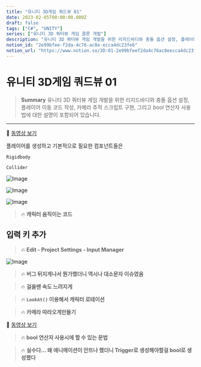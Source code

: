 ```yaml
---
title: "유니티 3D게임 쿼드뷰 01"
date: 2023-02-05T00:00:00.000Z
draft: false
tags: ["C#", "UNITY"]
series: ["유니티 3D 쿼터뷰 게임 클론 개발"]
description: "유니티 3D 쿼터뷰 게임 개발을 위한 리지드바디와 충돌 옵션 설정, 플레이어 이동 코드 작성, 카메라 추적 스크립트 구현, 그리고 bool 연산자 사용법에 대한 설명이 포함되어 있습니다."
notion_id: "2e99bfee-f2da-4c76-ac8e-ecca4dc23fe6"
notion_url: "https://www.notion.so/3D-01-2e99bfeef2da4c76ac8eecca4dc23fe6"
---
```


# 유니티 3D게임 쿼드뷰 01

> **Summary**
> 유니티 3D 쿼터뷰 게임 개발을 위한 리지드바디와 충돌 옵션 설정, 플레이어 이동 코드 작성, 카메라 추적 스크립트 구현, 그리고 bool 연산자 사용법에 대한 설명이 포함되어 있습니다.

---

🎥 [동영상 보기](https://www.youtube.com/watch?v=WkMM7Uu2AoA&list=PLO-mt5Iu5TeYkrBzWKuTCl6IUm_bA6BKy&index=1)

플레이어를 생성하고 기본적으로 필요한 컴포넌트들은

`Rigidbody`

`Collider`

![Image](https://prod-files-secure.s3.us-west-2.amazonaws.com/09ccd4d5-876c-4bba-bbdf-cc77a0a11257/e25a54b7-090a-4341-a056-7fa56bbcc104/Untitled.png?X-Amz-Algorithm=AWS4-HMAC-SHA256&X-Amz-Content-Sha256=UNSIGNED-PAYLOAD&X-Amz-Credential=ASIAZI2LB466RPWXVGKD%2F20250724%2Fus-west-2%2Fs3%2Faws4_request&X-Amz-Date=20250724T083842Z&X-Amz-Expires=3600&X-Amz-Security-Token=IQoJb3JpZ2luX2VjEAAaCXVzLXdlc3QtMiJHMEUCIHukXAQjzciTIFmTn9280nEu7Lnv40qZMo1GgdkzaEU%2BAiEA5VRXvuz0QFyis%2FiWPsAX4htGAkm3i%2FE%2FMXGrIsxHcrsq%2FwMIKRAAGgw2Mzc0MjMxODM4MDUiDJEe1HCI7ioEJrCPXCrcA2ORmJ1%2FDcpb2kdc%2FNq3D16qc35RyOaPtGtrbKOR2G1t%2FdYRC1XDUJfBsasKklpDgOKTBXRqyVwx1UxN%2Bqutreccu43Ll9NR43usSSyvMUQGoFqTBvMZvUWPes8CoAI9cEgmwhAm5rQH2pPPDgLfJ%2BiZ11HZ%2FaaDEfuipKczbOINtZIXo8L96raSQh1uqG%2Bgmv3q%2BleiUafDrsvdU3lDv9l02BBdppF%2B5U6rSFq46sKzsTZqYG2ysnzXWPV6trAOzWEHMU0vD61aTeqUfDChfbJVTlqaO%2BfYnX73F%2FPDgEU0VdfSofbgVZNEi5L%2BqP5CmQW931jnmmP4BkPE1MMXch87UoTFNM%2B5h70S%2B2E53qLcoUm8pZWlFEkOV6XsWNO07JsRk85E6UiTiym4rcVKcAt9dA4z7c5l2%2FAaKHkWZinaUhKVzlVgluakTP0c2Gpl%2FOzBQA0WZVQ%2BCKBZfFV8Mn6wPWsc0ZRNP9K6VMvAQ5mUYV276i1ghWEq9vCL9HbPB1y%2FSEVD48BtyO9gj6mM7QERhake6S9quNK8%2BR6G2NZu3n%2F5FDuQFNdzH16yGONMYLL6NlAvEDhavP7eS%2B%2Fiz4m4d6q7De55gmQI%2Ferfviwit0ZOJ6ykZe%2B6%2F%2FCoMJXPh8QGOqUB2tN3Jl4l1Dqul7A6FsiesVMtUa86Fw16djta%2Bx4yf89I1y61%2F7LSb7BkZzKDRtJHJSXbMEOsuSdMCXCD70t5BsnQLiPlt1A8JWeQ0zL%2BxE92N6%2BcEyBfcYbrz5Yjq%2FysC6QSLebeAlEXqhsNKGFJEH%2BBSaDj%2FBeSsDPMt%2BdzocuZ%2Fgh8%2BeYs25i0nICHxdpUeJYiQXdpAJIKtcLYSV%2B8AeXg3ruz&X-Amz-Signature=a8e75888c02210a6fdbebe18320bf78010cb43ff3be0e6c55bce6fac0e87384a&X-Amz-SignedHeaders=host&x-amz-checksum-mode=ENABLED&x-id=GetObject)

![Image](https://prod-files-secure.s3.us-west-2.amazonaws.com/09ccd4d5-876c-4bba-bbdf-cc77a0a11257/cd28774a-ae2b-46c5-91c9-b4d16825172f/Untitled.png?X-Amz-Algorithm=AWS4-HMAC-SHA256&X-Amz-Content-Sha256=UNSIGNED-PAYLOAD&X-Amz-Credential=ASIAZI2LB466RPWXVGKD%2F20250724%2Fus-west-2%2Fs3%2Faws4_request&X-Amz-Date=20250724T083842Z&X-Amz-Expires=3600&X-Amz-Security-Token=IQoJb3JpZ2luX2VjEAAaCXVzLXdlc3QtMiJHMEUCIHukXAQjzciTIFmTn9280nEu7Lnv40qZMo1GgdkzaEU%2BAiEA5VRXvuz0QFyis%2FiWPsAX4htGAkm3i%2FE%2FMXGrIsxHcrsq%2FwMIKRAAGgw2Mzc0MjMxODM4MDUiDJEe1HCI7ioEJrCPXCrcA2ORmJ1%2FDcpb2kdc%2FNq3D16qc35RyOaPtGtrbKOR2G1t%2FdYRC1XDUJfBsasKklpDgOKTBXRqyVwx1UxN%2Bqutreccu43Ll9NR43usSSyvMUQGoFqTBvMZvUWPes8CoAI9cEgmwhAm5rQH2pPPDgLfJ%2BiZ11HZ%2FaaDEfuipKczbOINtZIXo8L96raSQh1uqG%2Bgmv3q%2BleiUafDrsvdU3lDv9l02BBdppF%2B5U6rSFq46sKzsTZqYG2ysnzXWPV6trAOzWEHMU0vD61aTeqUfDChfbJVTlqaO%2BfYnX73F%2FPDgEU0VdfSofbgVZNEi5L%2BqP5CmQW931jnmmP4BkPE1MMXch87UoTFNM%2B5h70S%2B2E53qLcoUm8pZWlFEkOV6XsWNO07JsRk85E6UiTiym4rcVKcAt9dA4z7c5l2%2FAaKHkWZinaUhKVzlVgluakTP0c2Gpl%2FOzBQA0WZVQ%2BCKBZfFV8Mn6wPWsc0ZRNP9K6VMvAQ5mUYV276i1ghWEq9vCL9HbPB1y%2FSEVD48BtyO9gj6mM7QERhake6S9quNK8%2BR6G2NZu3n%2F5FDuQFNdzH16yGONMYLL6NlAvEDhavP7eS%2B%2Fiz4m4d6q7De55gmQI%2Ferfviwit0ZOJ6ykZe%2B6%2F%2FCoMJXPh8QGOqUB2tN3Jl4l1Dqul7A6FsiesVMtUa86Fw16djta%2Bx4yf89I1y61%2F7LSb7BkZzKDRtJHJSXbMEOsuSdMCXCD70t5BsnQLiPlt1A8JWeQ0zL%2BxE92N6%2BcEyBfcYbrz5Yjq%2FysC6QSLebeAlEXqhsNKGFJEH%2BBSaDj%2FBeSsDPMt%2BdzocuZ%2Fgh8%2BeYs25i0nICHxdpUeJYiQXdpAJIKtcLYSV%2B8AeXg3ruz&X-Amz-Signature=f27e3deaf46cc757747f82055bb7a68920459e268291f2ba6b4a58224298717e&X-Amz-SignedHeaders=host&x-amz-checksum-mode=ENABLED&x-id=GetObject)

![Image](https://prod-files-secure.s3.us-west-2.amazonaws.com/09ccd4d5-876c-4bba-bbdf-cc77a0a11257/3dee5859-7bcf-41fb-9694-be9a6ee40a00/Untitled.png?X-Amz-Algorithm=AWS4-HMAC-SHA256&X-Amz-Content-Sha256=UNSIGNED-PAYLOAD&X-Amz-Credential=ASIAZI2LB466RPWXVGKD%2F20250724%2Fus-west-2%2Fs3%2Faws4_request&X-Amz-Date=20250724T083842Z&X-Amz-Expires=3600&X-Amz-Security-Token=IQoJb3JpZ2luX2VjEAAaCXVzLXdlc3QtMiJHMEUCIHukXAQjzciTIFmTn9280nEu7Lnv40qZMo1GgdkzaEU%2BAiEA5VRXvuz0QFyis%2FiWPsAX4htGAkm3i%2FE%2FMXGrIsxHcrsq%2FwMIKRAAGgw2Mzc0MjMxODM4MDUiDJEe1HCI7ioEJrCPXCrcA2ORmJ1%2FDcpb2kdc%2FNq3D16qc35RyOaPtGtrbKOR2G1t%2FdYRC1XDUJfBsasKklpDgOKTBXRqyVwx1UxN%2Bqutreccu43Ll9NR43usSSyvMUQGoFqTBvMZvUWPes8CoAI9cEgmwhAm5rQH2pPPDgLfJ%2BiZ11HZ%2FaaDEfuipKczbOINtZIXo8L96raSQh1uqG%2Bgmv3q%2BleiUafDrsvdU3lDv9l02BBdppF%2B5U6rSFq46sKzsTZqYG2ysnzXWPV6trAOzWEHMU0vD61aTeqUfDChfbJVTlqaO%2BfYnX73F%2FPDgEU0VdfSofbgVZNEi5L%2BqP5CmQW931jnmmP4BkPE1MMXch87UoTFNM%2B5h70S%2B2E53qLcoUm8pZWlFEkOV6XsWNO07JsRk85E6UiTiym4rcVKcAt9dA4z7c5l2%2FAaKHkWZinaUhKVzlVgluakTP0c2Gpl%2FOzBQA0WZVQ%2BCKBZfFV8Mn6wPWsc0ZRNP9K6VMvAQ5mUYV276i1ghWEq9vCL9HbPB1y%2FSEVD48BtyO9gj6mM7QERhake6S9quNK8%2BR6G2NZu3n%2F5FDuQFNdzH16yGONMYLL6NlAvEDhavP7eS%2B%2Fiz4m4d6q7De55gmQI%2Ferfviwit0ZOJ6ykZe%2B6%2F%2FCoMJXPh8QGOqUB2tN3Jl4l1Dqul7A6FsiesVMtUa86Fw16djta%2Bx4yf89I1y61%2F7LSb7BkZzKDRtJHJSXbMEOsuSdMCXCD70t5BsnQLiPlt1A8JWeQ0zL%2BxE92N6%2BcEyBfcYbrz5Yjq%2FysC6QSLebeAlEXqhsNKGFJEH%2BBSaDj%2FBeSsDPMt%2BdzocuZ%2Fgh8%2BeYs25i0nICHxdpUeJYiQXdpAJIKtcLYSV%2B8AeXg3ruz&X-Amz-Signature=d56c4f27bc0f35939528af73d20041c0c054f86201aad7ec396512b284c063d7&X-Amz-SignedHeaders=host&x-amz-checksum-mode=ENABLED&x-id=GetObject)


> 🔥 ****캐릭터 움직이는 코드****


## 입력 키 추가

> 🔥 **Edit - Project Settings - Input Manager**

![Image](https://prod-files-secure.s3.us-west-2.amazonaws.com/09ccd4d5-876c-4bba-bbdf-cc77a0a11257/0bcfa87f-6d14-47b3-bd5f-b57b48caf45f/Untitled.png?X-Amz-Algorithm=AWS4-HMAC-SHA256&X-Amz-Content-Sha256=UNSIGNED-PAYLOAD&X-Amz-Credential=ASIAZI2LB466RPWXVGKD%2F20250724%2Fus-west-2%2Fs3%2Faws4_request&X-Amz-Date=20250724T083842Z&X-Amz-Expires=3600&X-Amz-Security-Token=IQoJb3JpZ2luX2VjEAAaCXVzLXdlc3QtMiJHMEUCIHukXAQjzciTIFmTn9280nEu7Lnv40qZMo1GgdkzaEU%2BAiEA5VRXvuz0QFyis%2FiWPsAX4htGAkm3i%2FE%2FMXGrIsxHcrsq%2FwMIKRAAGgw2Mzc0MjMxODM4MDUiDJEe1HCI7ioEJrCPXCrcA2ORmJ1%2FDcpb2kdc%2FNq3D16qc35RyOaPtGtrbKOR2G1t%2FdYRC1XDUJfBsasKklpDgOKTBXRqyVwx1UxN%2Bqutreccu43Ll9NR43usSSyvMUQGoFqTBvMZvUWPes8CoAI9cEgmwhAm5rQH2pPPDgLfJ%2BiZ11HZ%2FaaDEfuipKczbOINtZIXo8L96raSQh1uqG%2Bgmv3q%2BleiUafDrsvdU3lDv9l02BBdppF%2B5U6rSFq46sKzsTZqYG2ysnzXWPV6trAOzWEHMU0vD61aTeqUfDChfbJVTlqaO%2BfYnX73F%2FPDgEU0VdfSofbgVZNEi5L%2BqP5CmQW931jnmmP4BkPE1MMXch87UoTFNM%2B5h70S%2B2E53qLcoUm8pZWlFEkOV6XsWNO07JsRk85E6UiTiym4rcVKcAt9dA4z7c5l2%2FAaKHkWZinaUhKVzlVgluakTP0c2Gpl%2FOzBQA0WZVQ%2BCKBZfFV8Mn6wPWsc0ZRNP9K6VMvAQ5mUYV276i1ghWEq9vCL9HbPB1y%2FSEVD48BtyO9gj6mM7QERhake6S9quNK8%2BR6G2NZu3n%2F5FDuQFNdzH16yGONMYLL6NlAvEDhavP7eS%2B%2Fiz4m4d6q7De55gmQI%2Ferfviwit0ZOJ6ykZe%2B6%2F%2FCoMJXPh8QGOqUB2tN3Jl4l1Dqul7A6FsiesVMtUa86Fw16djta%2Bx4yf89I1y61%2F7LSb7BkZzKDRtJHJSXbMEOsuSdMCXCD70t5BsnQLiPlt1A8JWeQ0zL%2BxE92N6%2BcEyBfcYbrz5Yjq%2FysC6QSLebeAlEXqhsNKGFJEH%2BBSaDj%2FBeSsDPMt%2BdzocuZ%2Fgh8%2BeYs25i0nICHxdpUeJYiQXdpAJIKtcLYSV%2B8AeXg3ruz&X-Amz-Signature=78dd5c984b6569bcbb7396599609553526b08add682a52c95a11f6f6f4f439b2&X-Amz-SignedHeaders=host&x-amz-checksum-mode=ENABLED&x-id=GetObject)


> 🔥 **버그 뒤지게나서 뭔가했더니 역시나 대소문자 이슈였음**

> 🔥 **걸을땐 속도 느려지게**

> 🔥 **`LookAt()` 이용해서 캐릭터 로테이션**

> 🔥 **카메라 따라오게만들기**

🎥 [동영상 보기](https://www.youtube.com/watch?v=eZ8Dm809j4c&list=PLO-mt5Iu5TeYkrBzWKuTCl6IUm_bA6BKy&index=3)

> 🔥 **bool 연산자 사용시에 할 수 있는 문법**

> 🔥 **실수다… 왜 애니메이션이 안뜨나 했더니 Trigger로 생성해야할걸 bool로 생성했다**

